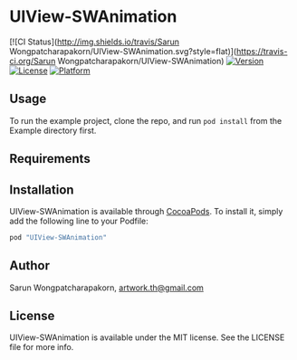 # UIView-SWAnimation

[![CI Status](http://img.shields.io/travis/Sarun Wongpatcharapakorn/UIView-SWAnimation.svg?style=flat)](https://travis-ci.org/Sarun Wongpatcharapakorn/UIView-SWAnimation)
[![Version](https://img.shields.io/cocoapods/v/UIView-SWAnimation.svg?style=flat)](http://cocoapods.org/pods/UIView-SWAnimation)
[![License](https://img.shields.io/cocoapods/l/UIView-SWAnimation.svg?style=flat)](http://cocoapods.org/pods/UIView-SWAnimation)
[![Platform](https://img.shields.io/cocoapods/p/UIView-SWAnimation.svg?style=flat)](http://cocoapods.org/pods/UIView-SWAnimation)

## Usage

To run the example project, clone the repo, and run `pod install` from the Example directory first.

## Requirements

## Installation

UIView-SWAnimation is available through [CocoaPods](http://cocoapods.org). To install
it, simply add the following line to your Podfile:

```ruby
pod "UIView-SWAnimation"
```

## Author

Sarun Wongpatcharapakorn, artwork.th@gmail.com

## License

UIView-SWAnimation is available under the MIT license. See the LICENSE file for more info.
